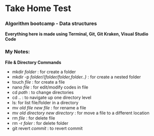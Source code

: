 # Take Home Test
### Algorithm bootcamp - Data structures

**Everything here is made using Terminal, Git, Git Kraken, Visual Studio Code**

### My Notes:
**File & Directory Commands**
* mkdir *folder* : for create a folder
* mkdir -p *folder/{folder/folder,folder..}* : for create a nested folder
* touch *file* : for create a file
* nano *file* : for edit/modify codes in file
* cd *path* : to change directories
* cd .. : to navigate up one directory level
* ls: for list file/folder in a directory
* mv *old file* *new file* : for rename a file
* mv *old directory* *new directory* : for move a file to a different location
* rm *file* : for delete file
* rm -r *foler* : for delete folder
* git revert *commit* : to revert commit
